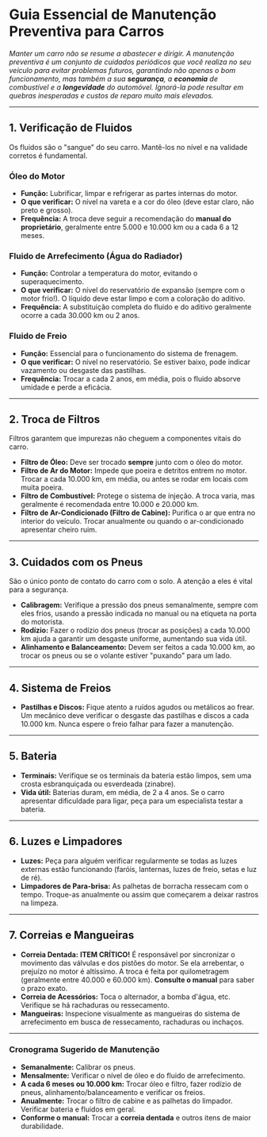 # Guia Essencial de Manutenção Preventiva para Carros

*Manter um carro não se resume a abastecer e dirigir. A manutenção preventiva é um conjunto de cuidados periódicos que você realiza no seu veículo para evitar problemas futuros, garantindo não apenas o bom funcionamento, mas também a sua **segurança**, a **economia** de combustível e a **longevidade** do automóvel. Ignorá-la pode resultar em quebras inesperadas e custos de reparo muito mais elevados.*

---

## 1. Verificação de Fluidos

Os fluidos são o "sangue" do seu carro. Mantê-los no nível e na validade corretos é fundamental.

### Óleo do Motor
- **Função:** Lubrificar, limpar e refrigerar as partes internas do motor.
- **O que verificar:** O nível na vareta e a cor do óleo (deve estar claro, não preto e grosso).
- **Frequência:** A troca deve seguir a recomendação do **manual do proprietário**, geralmente entre 5.000 e 10.000 km ou a cada 6 a 12 meses.

### Fluido de Arrefecimento (Água do Radiador)
- **Função:** Controlar a temperatura do motor, evitando o superaquecimento.
- **O que verificar:** O nível do reservatório de expansão (sempre com o motor frio!). O líquido deve estar limpo e com a coloração do aditivo.
- **Frequência:** A substituição completa do fluido e do aditivo geralmente ocorre a cada 30.000 km ou 2 anos.

### Fluido de Freio
- **Função:** Essencial para o funcionamento do sistema de frenagem.
- **O que verificar:** O nível no reservatório. Se estiver baixo, pode indicar vazamento ou desgaste das pastilhas.
- **Frequência:** Trocar a cada 2 anos, em média, pois o fluido absorve umidade e perde a eficácia.

---

## 2. Troca de Filtros

Filtros garantem que impurezas não cheguem a componentes vitais do carro.

- **Filtro de Óleo:** Deve ser trocado **sempre** junto com o óleo do motor.
- **Filtro de Ar do Motor:** Impede que poeira e detritos entrem no motor. Trocar a cada 10.000 km, em média, ou antes se rodar em locais com muita poeira.
- **Filtro de Combustível:** Protege o sistema de injeção. A troca varia, mas geralmente é recomendada entre 10.000 e 20.000 km.
- **Filtro de Ar-Condicionado (Filtro de Cabine):** Purifica o ar que entra no interior do veículo. Trocar anualmente ou quando o ar-condicionado apresentar cheiro ruim.

---

## 3. Cuidados com os Pneus

São o único ponto de contato do carro com o solo. A atenção a eles é vital para a segurança.

- **Calibragem:** Verifique a pressão dos pneus semanalmente, sempre com eles frios, usando a pressão indicada no manual ou na etiqueta na porta do motorista.
- **Rodízio:** Fazer o rodízio dos pneus (trocar as posições) a cada 10.000 km ajuda a garantir um desgaste uniforme, aumentando sua vida útil.
- **Alinhamento e Balanceamento:** Devem ser feitos a cada 10.000 km, ao trocar os pneus ou se o volante estiver "puxando" para um lado.

---

## 4. Sistema de Freios

- **Pastilhas e Discos:** Fique atento a ruídos agudos ou metálicos ao frear. Um mecânico deve verificar o desgaste das pastilhas e discos a cada 10.000 km. Nunca espere o freio falhar para fazer a manutenção.

---

## 5. Bateria

- **Terminais:** Verifique se os terminais da bateria estão limpos, sem uma crosta esbranquiçada ou esverdeada (zinabre).
- **Vida útil:** Baterias duram, em média, de 2 a 4 anos. Se o carro apresentar dificuldade para ligar, peça para um especialista testar a bateria.

---

## 6. Luzes e Limpadores

- **Luzes:** Peça para alguém verificar regularmente se todas as luzes externas estão funcionando (faróis, lanternas, luzes de freio, setas e luz de ré).
- **Limpadores de Para-brisa:** As palhetas de borracha ressecam com o tempo. Troque-as anualmente ou assim que começarem a deixar rastros na limpeza.

---

## 7. Correias e Mangueiras

- **Correia Dentada:** **ITEM CRÍTICO!** É responsável por sincronizar o movimento das válvulas e dos pistões do motor. Se ela arrebentar, o prejuízo no motor é altíssimo. A troca é feita por quilometragem (geralmente entre 40.000 e 60.000 km). **Consulte o manual** para saber o prazo exato.
- **Correia de Acessórios:** Toca o alternador, a bomba d'água, etc. Verifique se há rachaduras ou ressecamento.
- **Mangueiras:** Inspecione visualmente as mangueiras do sistema de arrefecimento em busca de ressecamento, rachaduras ou inchaços.

---

### Cronograma Sugerido de Manutenção

- **Semanalmente:** Calibrar os pneus.
- **Mensalmente:** Verificar o nível de óleo e do fluido de arrefecimento.
- **A cada 6 meses ou 10.000 km:** Trocar óleo e filtro, fazer rodízio de pneus, alinhamento/balanceamento e verificar os freios.
- **Anualmente:** Trocar o filtro de cabine e as palhetas do limpador. Verificar bateria e fluidos em geral.
- **Conforme o manual:** Trocar a **correia dentada** e outros itens de maior durabilidade.